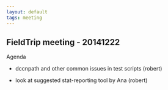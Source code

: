 ```yaml
---
layout: default
tags: meeting
---
```


## FieldTrip meeting - 20141222

Agenda

*  dccnpath and other common issues in test scripts (robert)

*  look at suggested stat-reporting tool by Ana (robert)

